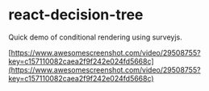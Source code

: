 # react-decision-tree

Quick demo of conditional rendering using surveyjs.

[https://www.awesomescreenshot.com/video/29508755?key=c157110082caea2f9f242e024fd5668c](https://www.awesomescreenshot.com/video/29508755?key=c157110082caea2f9f242e024fd5668c)